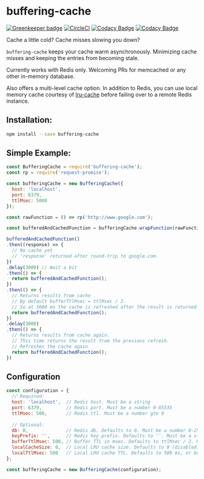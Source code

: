 # buffering-cache

[![Greenkeeper badge](https://badges.greenkeeper.io/groupby/buffering-cache.svg)](https://greenkeeper.io/)
[![CircleCI](https://circleci.com/gh/groupby/buffering-cache.svg?style=svg)](https://circleci.com/gh/groupby/buffering-cache)
[![Codacy Badge](https://api.codacy.com/project/badge/Grade/fef770286f884ecc9c221d8bb61ae083)](https://www.codacy.com/app/GroupByInc/buffering-cache?utm_source=github.com&amp;utm_medium=referral&amp;utm_content=groupby/buffering-cache&amp;utm_campaign=Badge_Grade)
[![Codacy Badge](https://api.codacy.com/project/badge/Coverage/fef770286f884ecc9c221d8bb61ae083)](https://www.codacy.com/app/GroupByInc/buffering-cache?utm_source=github.com&amp;utm_medium=referral&amp;utm_content=groupby/buffering-cache&amp;utm_campaign=Badge_Coverage)

Cache a little cold? Cache misses slowing you down?

`buffering-cache` keeps your cache warm asynchronously. Minimizing cache misses and keeping the entries from becoming stale.

Currently works with Redis only. Welcoming PRs for memcached or any other in-memory database.

Also offers a multi-level cache option. In addition to Redis, you can use local memory cache courtesy of [lru-cache](https://github.com/isaacs/node-lru-cache) before failing over to a remote Redis instance. 

## Installation:
```bash
npm install --save buffering-cache
```

## Simple Example:
```javascript
const BufferingCache = require('buffering-cache');
const rp = require('request-promise');

const bufferingCache = new BufferingCache({
  host: 'localhost',
  port: 6379,
  ttlMsec: 5000
});

const rawFunction = () => rp('http://www.google.com');

const bufferedAndCachedFunction = bufferingCache.wrapFunction(rawFunction);

bufferedAndCachedFunction()
.then((response) => {
  // No cache yet
  // 'response' returned after round-trip to google.com. 
})
.delay(3000) // Wait a bit 
.then(() => {
  return bufferedAndCachedFunction();
})
.then(() => {
  // Returns results from cache
  // By default bufferTtlMsec = ttlMsec / 2. 
  // So at 3000 ms the cache is refreshed after the result is returned
  return bufferedAndCachedFunction();
})
.delay(3000)
.then(() => {
  // Returns results from cache again. 
  // This time returns the result from the previous refresh.
  // Refreshes the cache again
  return bufferedAndCachedFunction();
})
```

## Configuration
```javascript
const configuration = {
  // Required:
  host: 'localhost',  // Redis host. Must be a string
  port: 6379,         // Redis port. Must be a number 0-65535
  ttlMsec: 500,       // Redis ttl. Must be a number gte 0
  
  // Optional:
  db: 0,              // Redis db. Defaults to 0. Must be a number 0-255
  keyPrefix: '',      // Redis key prefix. Defaults to ''. Must be a string
  bufferTtlMsec: 500, // Buffer TTL in msec. Defaults to ttlMsec / 2. Must be gt 0 and lt ttlMsec
  localCacheSize: 0,  // Local LRU cache size. Defaults to 0 (disabled). Must be gt 0.
  localTtlMsec: 500   // Local LRU cache TTL. Defaults to 500 ms, or bufferTtlMsec, whichever is less
};

const bufferingCache = new BufferingCache(configuration);
```